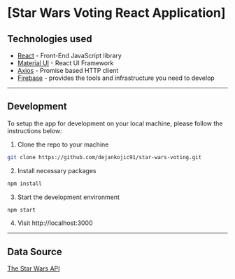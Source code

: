 # [Star Wars Voting React Application]


## Technologies used

- [React](https://es.reactjs.org/) - Front-End JavaScript library
- [Material UI](https://material-ui.com/) - React UI Framework
- [Axios](https://github.com/axios/axios) - Promise based HTTP client
- [Firebase](https://www.npmjs.com/package/firebase) - provides the tools and infrastructure you need to develop

---

## Development

To setup the app for development on your local machine, please follow the instructions below:

1. Clone the repo to your machine

```bash
git clone https://github.com/dejankojic91/star-wars-voting.git
```

2. Install necessary packages

```bash
npm install
```

3. Start the development environment

```bash
npm start
```

4. Visit http://localhost:3000

---

## Data Source

[The Star Wars API](https://swapi.dev/)


